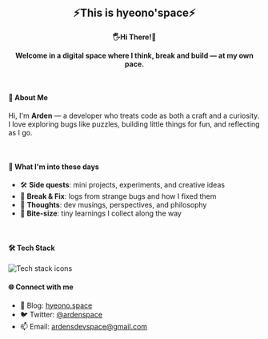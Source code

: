 <!-- GitHub Profile README: hyeono'space -->

<br />
<h2 align="center">⚡This is hyeono'space⚡</h2>

<p align="center">
  <strong>🖐Hi There!🤗</strong>
</p>
<p align="center">
  <strong>Welcome in a digital space where I think, break and build — at my own pace.</strong>
</p>

<br />

#### 🌱 About Me

Hi, I'm **Arden** — a developer who treats code as both a craft and a curiosity.  
I love exploring bugs like puzzles, building little things for fun, and reflecting as I go.

<br />

#### 🧠 What I'm into these days

- 🛠️ **Side quests**: mini projects, experiments, and creative ideas
- 🐞 **Break & Fix**: logs from strange bugs and how I fixed them
- 💭 **Thoughts**: dev musings, perspectives, and philosophy
- 🧩 **Bite-size**: tiny learnings I collect along the way

<br />

<!-- ## 📌 Featured Posts

- [Side quest: My 3am design-to-code sprint](https://ardenspace.dev/side-quests/3am-design-to-code)
- [Why breaking things is part of the plan](https://ardenspace.dev/break-and-fix/breaking-is-learning)
- [My dev life, at my pace](https://ardenspace.dev/thoughts/my-pace) -->

#### 🛠️ Tech Stack

<img src="https://skillicons.dev/icons?i=ts,react,nextjs,tailwind,pnpm,github&theme=light" alt="Tech stack icons" />
<br />

#### 🌐 Connect with me

- 📝 Blog: [hyeono.space](https://hyeono.space)
- 🐦 Twitter: [@ardenspace](https://twitter.com/ardenspace)
- 📫 Email: [ardensdevspace@gmail.com](mailto:ardensdevspace@gmail.com)

<br />

<!-- <p align="center">
  <img src="https://readme-typing-svg.herokuapp.com?font=Fira+Code&duration=2500&pause=500&center=true&width=435&lines=thinking+creatively...;breaking+the+code...;building+at+my+own+pace...&text_color=D6AEDD" alt="Typing SVG" />
</p> -->
